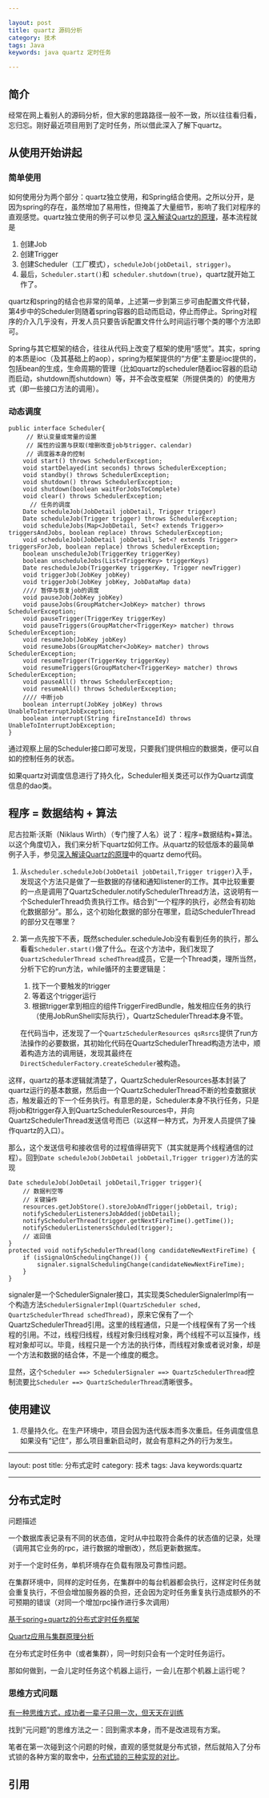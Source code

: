 ```yaml
---

layout: post
title: quartz 源码分析
category: 技术
tags: Java
keywords: java quartz 定时任务

---
```


## 简介

经常在网上看别人的源码分析，但大家的思路路径一般不一致，所以往往看归看，忘归忘。刚好最近项目用到了定时任务，所以借此深入了解下quartz。


## 从使用开始讲起

### 简单使用

如何使用分为两个部分：quartz独立使用，和Spring结合使用。之所以分开，是因为spring的存在，虽然增加了易用性，但掩盖了大量细节，影响了我们对程序的直观感觉。quartz独立使用的例子可以参见 [深入解读Quartz的原理][]，基本流程就是

1. 创建Job
2. 创建Trigger
3. 创建Scheduler（工厂模式），`scheduleJob(jobDetail, strigger)`。
4. 最后，`Scheduler.start()`和` scheduler.shutdown(true)`，quartz就开始工作了。

quartz和spring的结合也非常的简单，上述第一步到第三步可由配置文件代替，第4步中的Scheduler则随着spring容器的启动而启动，停止而停止。Spring对程序的介入几乎没有，开发人员只要告诉配置文件什么时间运行哪个类的哪个方法即可。

Spring与其它框架的结合，往往从代码上改变了框架的使用“感觉”。其实，spring的本质是ioc（及其基础上的aop），spring为框架提供的“方便”主要是ioc提供的，包括bean的生成，生命周期的管理（比如quartz的scheduler随着ioc容器的启动而启动，shutdown而shutdown）等，并不会改变框架（所提供类的）的使用方式（即一些接口方法的调用）。

### 动态调度

    public interface Scheduler{
         // 默认变量或常量的设置
         // 属性的设置与获取(增删改查job与trigger、calendar)
         // 调度器本身的控制
        void start() throws SchedulerException;
        void startDelayed(int seconds) throws SchedulerException;
        void standby() throws SchedulerException;
        void shutdown() throws SchedulerException;
        void shutdown(boolean waitForJobsToComplete)
        void clear() throws SchedulerException;
          // 任务的调度
        Date scheduleJob(JobDetail jobDetail, Trigger trigger)
        Date scheduleJob(Trigger trigger) throws SchedulerException;
        void scheduleJobs(Map<JobDetail, Set<? extends Trigger>> triggersAndJobs, boolean replace) throws SchedulerException;
        void scheduleJob(JobDetail jobDetail, Set<? extends Trigger> triggersForJob, boolean replace) throws SchedulerException;
        boolean unscheduleJob(TriggerKey triggerKey)
        boolean unscheduleJobs(List<TriggerKey> triggerKeys)
        Date rescheduleJob(TriggerKey triggerKey, Trigger newTrigger) 
        void triggerJob(JobKey jobKey)
        void triggerJob(JobKey jobKey, JobDataMap data)
        //// 暂停与恢复job的调度
        void pauseJob(JobKey jobKey)
        void pauseJobs(GroupMatcher<JobKey> matcher) throws SchedulerException;
        void pauseTrigger(TriggerKey triggerKey)
        void pauseTriggers(GroupMatcher<TriggerKey> matcher) throws SchedulerException;
        void resumeJob(JobKey jobKey)
        void resumeJobs(GroupMatcher<JobKey> matcher) throws SchedulerException;
        void resumeTrigger(TriggerKey triggerKey)
        void resumeTriggers(GroupMatcher<TriggerKey> matcher) throws SchedulerException;
        void pauseAll() throws SchedulerException;
        void resumeAll() throws SchedulerException;
        //// 中断job
        boolean interrupt(JobKey jobKey) throws UnableToInterruptJobException;
        boolean interrupt(String fireInstanceId) throws UnableToInterruptJobException;
    }
    
通过观察上层的Scheduler接口即可发现，只要我们提供相应的数据类，便可以自如的控制任务的状态。

如果quartz对调度信息进行了持久化，Scheduler相关类还可以作为Quartz调度信息的dao类。


## 程序 = 数据结构 + 算法

尼古拉斯·沃斯（Niklaus Wirth）（专门搜了人名）说了：程序=数据结构+算法。以这个角度切入，我们来分析下quartz如何工作。从quartz的较低版本的最简单例子入手，参见[深入解读Quartz的原理][]中的quartz demo代码。

1. 从`scheduler.scheduleJob(JobDetail jobDetail,Trigger trigger)`入手，发现这个方法只是做了一些数据的存储和通知listener的工作。其中比较重要的一点是调用了QuartzScheduler.notifySchedulerThread方法，这说明有一个SchedulerThread负责执行工作。结合到“一个程序的执行，必然会有初始化数据部分”。那么，这个初始化数据的部分在哪里，启动SchedulerThread的部分又在哪里？

2. 第一点先按下不表，既然scheduler.scheduleJob没有看到任务的执行，那么看看`Scheduler.start()`做了什么。在这个方法中，我们发现了`QuartzSchedulerThread schedThread`成员，它是一个Thread类，理所当然，分析下它的run方法，while循环的主要逻辑是：

    1.	找下一个要触发的trigger
    2.	等着这个trigger运行
    3.	根据trigger拿到相应的组件TriggerFiredBundle，触发相应任务的执行（使用JobRunShell实际执行），QuartzSchedulerThread本身不管。
    
    在代码当中，还发现了一个`QuartzSchedulerResources qsRsrcs`提供了run方法操作的必要数据，其初始化代码在QuartzSchedulerThread构造方法中，顺着构造方法的调用链，发现其最终在`DirectSchedulerFactory.createScheduler`被构造。

这样，quartz的基本逻辑就清楚了，QuartzSchedulerResources基本封装了quartz运行的基本数据，然后由一个QuartzSchedulerThread不断的检查数据状态，触发最近的下一个任务执行。有意思的是，Scheduler本身不执行任务，只是将job和trigger存入到QuartzSchedulerResources中，并向QuartzSchedulerThread发送信号而已（以这样一种方式，为开发人员提供了操作quartz的入口）。

那么，这个发送信号和接收信号的过程值得研究下（其实就是两个线程通信的过程）。回到`Date scheduleJob(JobDetail jobDetail,Trigger trigger)`方法的实现
            
    Date scheduleJob(JobDetail jobDetail,Trigger trigger){
        // 数据判空等
        // 关键操作
        resources.getJobStore().storeJobAndTrigger(jobDetail, trig);
        notifySchedulerListenersJobAdded(jobDetail);
        notifySchedulerThread(trigger.getNextFireTime().getTime());
        notifySchedulerListenersSchduled(trigger);
        // 返回值
    }
    protected void notifySchedulerThread(long candidateNewNextFireTime) {
        if (isSignalOnSchedulingChange()) {
            signaler.signalSchedulingChange(candidateNewNextFireTime);
        }
    }
    
signaler是一个SchedulerSignaler接口，其实现类SchedulerSignalerImpl有一个构造方法`SchedulerSignalerImpl(QuartzScheduler sched, QuartzSchedulerThread schedThread)`，原来它保有了一个QuartzSchedulerThread引用。这里的线程通信，只是一个线程保有了另一个线程的引用。不过，线程归线程，线程对象归线程对象，两个线程不可以互操作，线程对象却可以。毕竟，线程只是一个方法的执行体，而线程对象或者说对象，却是一个方法和数据的结合体，不是一个维度的概念。

显然，这个`Scheduler ==> SchedulerSignaler ==> QuartzSchedulerThread`控制流要比`Scheduler ==> QuartzSchedulerThread`清晰很多。


## 使用建议

1. 尽量持久化。在生产环境中，项目会因为迭代版本而多次重启。任务调度信息如果没有“记住”，那么项目重新启动时，就会有意料之外的行为发生。

---

layout: post
title: 分布式定时
category: 技术
tags: Java
keywords:quartz 

---

## 分布式定时

问题描述

一个数据库表记录有不同的状态值，定时从中拉取符合条件的状态值的记录，处理（调用其它业务的rpc，进行数据的增删改），然后更新数据库。

对于一个定时任务，单机环境存在负载有限及可靠性问题。

在集群环境中，同样的定时任务，在集群中的每台机器都会执行，这样定时任务就会重复执行，不但会增加服务器的负担，还会因为定时任务重复执行造成额外的不可预期的错误（对同一个增加rpc操作进行多次调用）

[基于spring+quartz的分布式定时任务框架](http://www.cnblogs.com/aaronfeng/p/5537177.html)

[Quartz应用与集群原理分析](https://tech.meituan.com/mt-crm-quartz.html)


在分布式定时任务中（或者集群），同一时刻只会有一个定时任务运行。

那如何做到，一会儿定时任务这个机器上运行，一会儿在那个机器上运行呢？

### 思维方式问题

[有一种思维方式，成功者一辈子只用一次，但天天在训练](http://36kr.com/p/5057329.html)

找到“元问题”的思维方法之一：回到需求本身，而不是改进现有方案。

笔者在第一次碰到这个问题的时候，直观的感觉就是分布式锁，然后就陷入了分布式锁的各种方案的取舍中，[分布式锁的三种实现的对比](http://www.jianshu.com/p/c2b4aa7a12f1)。

## 引用



[深入解读Quartz的原理]: http://lavasoft.blog.51cto.com/62575/181907/